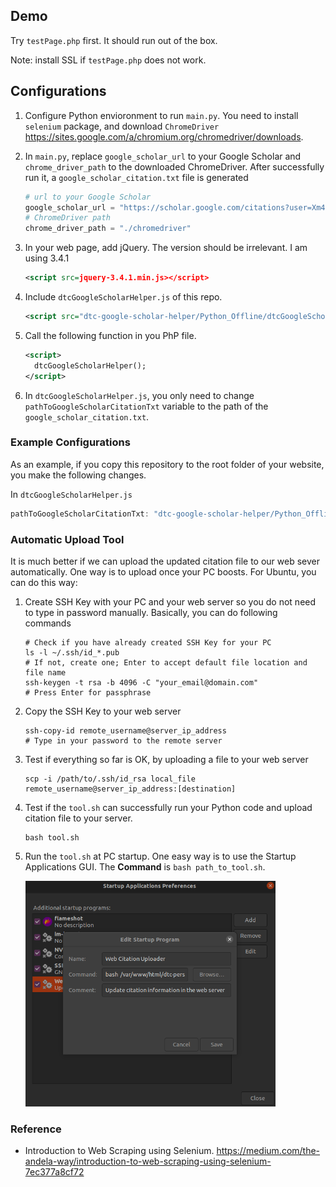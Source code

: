 ## Demo

Try `testPage.php` first. It should run out of the box.

Note: install SSL if `testPage.php` does not work.

## Configurations

1.  Configure Python envioronment to run `main.py`. You need to install `selenium` package, and download `ChromeDriver` <https://sites.google.com/a/chromium.org/chromedriver/downloads>.

2.  In `main.py`, replace `google_scholar_url` to your Google Scholar and `chrome_driver_path` to the downloaded ChromeDriver. After successfully run it, a `google_scholar_citation.txt` file is generated
    ```python
    # url to your Google Scholar
    google_scholar_url = "https://scholar.google.com/citations?user=Xm4NYnsAAAAJ&hl=en&oi=ao"
    # ChromeDriver path
    chrome_driver_path = "./chromedriver"
    ```

3.  In your web page, add jQuery. The version should be irrelevant. I am using 3.4.1
    ```xml
    <script src=jquery-3.4.1.min.js></script>
    ```

4.  Include `dtcGoogleScholarHelper.js` of this repo.
    ```xml
    <script src="dtc-google-scholar-helper/Python_Offline/dtcGoogleScholarHelper.js"> </script>
    ```

5.  Call the following function in you PhP file.
    ```xml
    <script>
      dtcGoogleScholarHelper();
    </script>
    ```

6.  In `dtcGoogleScholarHelper.js`, you only need to change `pathToGoogleScholarCitationTxt` variable to the path of the `google_scholar_citation.txt`.


### Example Configurations

As an example, if you copy this repository to the root folder of your website, you make the following changes.

In `dtcGoogleScholarHelper.js`
```javascript
pathToGoogleScholarCitationTxt: "dtc-google-scholar-helper/Python_Offline/google_scholar_citation.txt"
```

### Automatic Upload Tool

It is much better if we can upload the updated citation file to our web sever automatically. One way is to upload once your PC boosts. For Ubuntu, you can do this way:

1.  Create SSH Key with your PC and your web server so you do not need to type in password manually. Basically, you can do following commands

    ```shell
    # Check if you have already created SSH Key for your PC
    ls -l ~/.ssh/id_*.pub
    # If not, create one; Enter to accept default file location and file name
    ssh-keygen -t rsa -b 4096 -C "your_email@domain.com"
    # Press Enter for passphrase
    ```

2.  Copy the SSH Key to your web server

    ```shell
    ssh-copy-id remote_username@server_ip_address
    # Type in your password to the remote server
    ```

3.  Test if everything so far is OK, by uploading a file to your web server

    ```shell
    scp -i /path/to/.ssh/id_rsa local_file remote_username@server_ip_address:[destination]
    ```

4.  Test if the `tool.sh` can successfully run your Python code and upload citation file to your server.

    ```shell
    bash tool.sh
    ```

4.  Run the `tool.sh` at PC startup. One easy way is to use the Startup Applications GUI. The **Command** is `bash path_to_tool.sh`.

    <img src="../img/startup_gui.png" width="400" alt="show more" />


### Reference
*   Introduction to Web Scraping using Selenium. <https://medium.com/the-andela-way/introduction-to-web-scraping-using-selenium-7ec377a8cf72>
